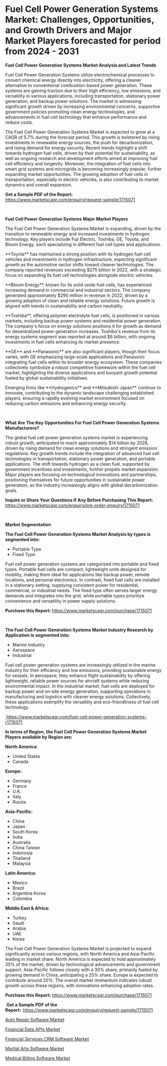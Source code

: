 <p><h1>Fuel Cell Power Generation Systems Market: Challenges, Opportunities, and Growth Drivers and Major Market Players forecasted for period from 2024 - 2031</h1></p><p><strong>Fuel Cell Power Generation Systems Market Analysis and Latest Trends</strong></p>
<p><p>Fuel Cell Power Generation Systems utilize electrochemical processes to convert chemical energy directly into electricity, offering a cleaner alternative to conventional combustion-based power generation. These systems are gaining traction due to their high efficiency, low emissions, and versatility in various applications, including transportation, stationary power generation, and backup power solutions. The market is witnessing significant growth driven by increasing environmental concerns, supportive government policies promoting clean energy technologies, and advancements in fuel cell technology that enhance performance and reduce costs.</p><p>The Fuel Cell Power Generation Systems Market is expected to grow at a CAGR of 5.7% during the forecast period. This growth is bolstered by rising investments in renewable energy sources, the push for decarbonization, and rising demand for energy security. Recent trends highlight a shift towards hydrogen fuel cells, driven by their potential for sustainability, as well as ongoing research and development efforts aimed at improving fuel cell efficiency and longevity. Moreover, the integration of fuel cells into smart grid systems and microgrids is becoming increasingly popular, further expanding market opportunities. The growing adoption of fuel cells in transportation, especially in electric vehicles, is also contributing to market dynamics and overall expansion.</p></p>
<p><strong>Get a Sample PDF of the Report:&nbsp;</strong> <a href="https://www.marketscagr.com/enquiry/request-sample/1715071?utm_campaign=1332&utm_medium=2&utm_source=Github&utm_content=ia&utm_term=23102024&utm_id=fuel-cell-power-generation-systems">https://www.marketscagr.com/enquiry/request-sample/1715071</a></p>
<p>&nbsp;</p>
<p><strong>Fuel Cell Power Generation Systems Major Market Players</strong></p>
<p><p>The Fuel Cell Power Generation Systems Market is expanding, driven by the transition to renewable energy and increased investments in hydrogen technology. Key players include Fuji Electric, Toshiba, GE, Toyota, and Bloom Energy, each specializing in different fuel cell types and applications.</p><p>**Toyota** has maintained a strong position with its hydrogen fuel cell vehicles and investments in hydrogen infrastructure, expecting significant growth as the automotive sector shifts toward cleaner technologies. The company reported revenues exceeding $275 billion in 2022, with a strategic focus on expanding its fuel cell technologies alongside electric vehicles.</p><p>**Bloom Energy**, known for its solid oxide fuel cells, has experienced increasing demand in commercial and industrial sectors. The company generated approximately $290 million in revenue in 2022, driven by a growing adoption of clean and reliable energy solutions. Future growth is aligned with trends in sustainability and carbon neutrality.</p><p>**Toshiba**, offering polymer electrolyte fuel cells, is positioned in various markets, including backup power systems and residential power generation. The company's focus on energy solutions positions it for growth as demand for decentralized power generation increases. Toshiba's revenue from its energy systems segment was reported at around $6 billion, with ongoing investments in fuel cells enhancing its market presence.</p><p>**GE** and **Panasonic** are also significant players, though their focus varies, with GE emphasizing large-scale applications and Panasonic integrating fuel cells within its broader energy ecosystem. These companies collectively symbolize a robust competitive framework within the fuel cell market, highlighting the diverse applications and buoyant growth potential fueled by global sustainability initiatives.</p><p>Emerging firms like **Hydrogenics** and **Mitsubishi Japan** continue to innovate, contributing to the dynamic landscape challenging established players, ensuring a rapidly evolving market environment focused on reducing carbon emissions and enhancing energy security.</p></p>
<p>&nbsp;</p>
<p><strong>What Are The Key Opportunities For Fuel Cell Power Generation Systems Manufacturers?</strong></p>
<p><p>The global fuel cell power generation systems market is experiencing robust growth, anticipated to reach approximately $14 billion by 2028, driven by rising demand for clean energy solutions and stringent emission regulations. Key growth trends include the integration of advanced fuel cell technologies in transportation, stationary power generation, and portable applications. The shift towards hydrogen as a clean fuel, supported by government incentives and investments, further propels market expansion. Major players are focusing on technological innovations and partnerships, positioning themselves for future opportunities in sustainable power generation, as the industry increasingly aligns with global decarbonization goals.</p></p>
<p><strong>Inquire or Share Your Questions If Any Before Purchasing This Report:</strong> <a href="https://www.marketscagr.com/enquiry/pre-order-enquiry/1715071?utm_campaign=1332&utm_medium=2&utm_source=Github&utm_content=ia&utm_term=23102024&utm_id=fuel-cell-power-generation-systems">https://www.marketscagr.com/enquiry/pre-order-enquiry/1715071</a></p>
<p>&nbsp;</p>
<p><strong>Market Segmentation</strong></p>
<p><strong>The Fuel Cell Power Generation Systems Market Analysis by types is segmented into:</strong></p>
<p><ul><li>Portable Type</li><li>Fixed Type</li></ul></p>
<p><p>Fuel cell power generation systems are categorized into portable and fixed types. Portable fuel cells are compact, lightweight units designed for mobility, making them ideal for applications like backup power, remote locations, and personal electronics. In contrast, fixed fuel cells are installed in a stationary setting, supplying consistent power for residential, commercial, or industrial needs. The fixed type often serves larger energy demands and integrates into the grid, while portable types prioritize convenience and versatility in power supply solutions.</p></p>
<p><strong>Purchase this Report:&nbsp;</strong><a href="https://www.marketscagr.com/purchase/1715071?utm_campaign=1332&utm_medium=2&utm_source=Github&utm_content=ia&utm_term=23102024&utm_id=fuel-cell-power-generation-systems">https://www.marketscagr.com/purchase/1715071</a></p>
<p>&nbsp;</p>
<p><strong>The Fuel Cell Power Generation Systems Market Industry Research by Application is segmented into:</strong></p>
<p><ul><li>Marine Industry</li><li>Aerospace</li><li>Industrial</li></ul></p>
<p><p>Fuel cell power generation systems are increasingly utilized in the marine industry for their efficiency and low emissions, providing sustainable energy for vessels. In aerospace, they enhance flight sustainability by offering lightweight, reliable power sources for aircraft systems while reducing environmental impact. In the industrial market, fuel cells are deployed for backup power and on-site energy generation, supporting operations in manufacturing and logistics with cleaner energy solutions. Collectively, these applications exemplify the versatility and eco-friendliness of fuel cell technology.</p></p>
<p><a href="https://www.marketscagr.com/fuel-cell-power-generation-systems-r1715071?utm_campaign=1332&utm_medium=2&utm_source=Github&utm_content=ia&utm_term=23102024&utm_id=fuel-cell-power-generation-systems">&nbsp;https://www.marketscagr.com/fuel-cell-power-generation-systems-r1715071</a></p>
<p><strong>In terms of Region, the Fuel Cell Power Generation Systems Market Players available by Region are:</strong></p>
<p>
    <p> <strong> North America: </strong>
        <ul>
            <li>United States</li>
            <li>Canada</li>
        </ul>
        </p> 
    <p> <strong> Europe: </strong>
        <ul>
            <li>Germany</li>
            <li>France</li>
            <li>U.K.</li>
            <li>Italy</li>
            <li>Russia</li>
        </ul>
        </p> 
    <p> <strong> Asia-Pacific: </strong>
        <ul>
            <li>China</li>
            <li>Japan</li>
            <li>South Korea</li>
            <li>India</li>
            <li>Australia</li>
            <li>China Taiwan</li>
            <li>Indonesia</li>
            <li>Thailand</li>
            <li>Malaysia</li>
        </ul>
        </p> 
    <p> <strong> Latin America: </strong>
        <ul>
            <li>Mexico</li>
            <li>Brazil</li>
            <li>Argentina Korea</li>
            <li>Colombia</li>
        </ul>
        </p> 
    <p> <strong> Middle East & Africa: </strong>
        <ul>
            <li>Turkey</li>
            <li>Saudi</li>
            <li>Arabia</li>
            <li>UAE</li>
            <li>Korea</li>
        </ul>
    </p>
    </p>
<p><p>The Fuel Cell Power Generation Systems Market is projected to expand significantly across various regions, with North America and Asia-Pacific leading in market share. North America is expected to hold approximately 35% of the market, driven by technological advancements and government support. Asia-Pacific follows closely with a 30% share, primarily fueled by growing demand in China, anticipating a 25% share. Europe is expected to contribute around 20%. The overall market momentum indicates robust growth across these regions, with innovations enhancing adoption rates.</p></p>
<p><strong>Purchase this Report: </strong><a href="https://www.marketscagr.com/purchase/1715071?utm_campaign=1332&utm_medium=2&utm_source=Github&utm_content=ia&utm_term=23102024&utm_id=fuel-cell-power-generation-systems">https://www.marketscagr.com/purchase/1715071</a></p>
<p>&nbsp;<strong>Get a Sample PDF of the Report:&nbsp;&nbsp;</strong><a href="https://www.marketscagr.com/enquiry/request-sample/1715071?utm_campaign=1332&utm_medium=2&utm_source=Github&utm_content=ia&utm_term=23102024&utm_id=fuel-cell-power-generation-systems">https://www.marketscagr.com/enquiry/request-sample/1715071</a></p>
<p><strong></strong></p>
<p><p><a href="https://www.linkedin.com/pulse/comprehensive-auto-repair-software-market-report-regional-qotne?utm_campaign=1332&utm_medium=2&utm_source=Github&utm_content=ia&utm_term=23102024&utm_id=fuel-cell-power-generation-systems">Auto Repair Software Market</a></p><p><a href="https://www.linkedin.com/pulse/in-depth-financial-data-apis-market-review-size-share-103cagr-safse?utm_campaign=1332&utm_medium=2&utm_source=Github&utm_content=ia&utm_term=23102024&utm_id=fuel-cell-power-generation-systems">Financial Data APIs Market</a></p><p><a href="https://www.linkedin.com/pulse/strategic-insights-global-financial-services-crm-software-onsde?utm_campaign=1332&utm_medium=2&utm_source=Github&utm_content=ia&utm_term=23102024&utm_id=fuel-cell-power-generation-systems">Financial Services CRM Software Market</a></p><p><a href="https://www.linkedin.com/pulse/martial-arts-software-market-trends-detailed-study-its-segmentation-uosqe?utm_campaign=1332&utm_medium=2&utm_source=Github&utm_content=ia&utm_term=23102024&utm_id=fuel-cell-power-generation-systems">Martial Arts Software Market</a></p><p><a href="https://www.linkedin.com/pulse/unveiling-market-trends-global-medical-billing-software-albue?utm_campaign=1332&utm_medium=2&utm_source=Github&utm_content=ia&utm_term=23102024&utm_id=fuel-cell-power-generation-systems">Medical Billing Software Market</a></p></p>